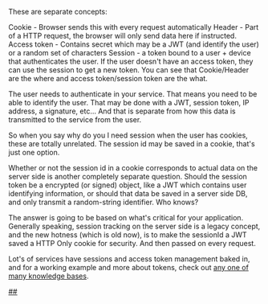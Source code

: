 These are separate concepts:

Cookie - Browser sends this with every request automatically
Header - Part of a HTTP request, the browser will only send data here if instructed.
Access token - Contains secret which may be a JWT (and identify the user) or a random set of characters
Session - a token bound to a user + device that authenticates the user. If the user doesn't have an access token, they can use the session to get a new token.
You can see that Cookie/Header are the where and access token/session token are the what.

The user needs to authenticate in your service. That means you need to be able to identify the user. That may be done with a JWT, session token, IP address, a signature, etc... And that is separate from how this data is transmitted to the service from the user.

So when you say why do you I need session when the user has cookies, these are totally unrelated. The session id may be saved in a cookie, that's just one option.

Whether or not the session id in a cookie corresponds to actual data on the server side is another completely separate question. Should the session token be a encrypted (or signed) object, like a JWT which contains user identifying information, or should that data be saved in a server side DB, and only transmit a random-string identifier. Who knows?

The answer is going to be based on what's critical for your application. Generally speaking, session tracking on the server side is a legacy concept, and the new hotness (which is old now), is to make the sessionId a JWT saved a HTTP Only cookie for security. And then passed on every request.

Lot's of services have sessions and access token management baked in, and for a working example and more about tokens, check out [any one of many knowledge bases](https://authress.io/knowledge-base/).

[##](https://stackoverflow.com/questions/50405628/why-do-we-need-session-when-we-already-have-cookies#:~:text=It%20is%20preferred%20to%20use,play%20requests%20to%20your%20site.)